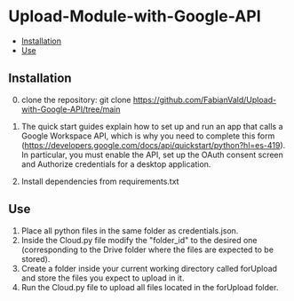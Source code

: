 # Upload-Module-with-Google-API

- [Installation](#Installation)
- [Use](#IUse)



## Installation

0. clone the repository: git clone https://github.com/FabianVald/Upload-with-Google-API/tree/main

1. The quick start guides explain how to set up and run an app that calls a Google Workspace API, which is why you need to complete this form (https://developers.google.com/docs/api/quickstart/python?hl=es-419). In particular, you must enable the API, set up the OAuth consent screen and Authorize credentials for a desktop application.

2. Install dependencies from requirements.txt
   
## Use

1. Place all python files in the same folder as credentials.json.
2. Inside the Cloud.py file modify the "folder_id" to the desired one (corresponding to the Drive folder where the files are expected to be stored).
3. Create a folder inside your current working directory called forUpload and store the files you expect to upload in it.
5. Run the Cloud.py file to upload all files located in the forUpload folder.
